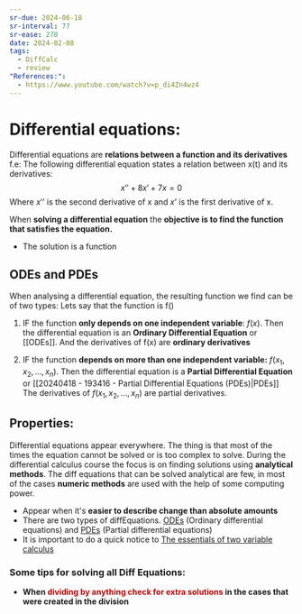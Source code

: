 ```yaml
---
sr-due: 2024-06-18
sr-interval: 77
sr-ease: 270
date: 2024-02-08
tags:
  - DiffCalc
  - review
"References:":
  - https://www.youtube.com/watch?v=p_di4Zn4wz4
---
```

# Differential equations:

Differential equations are **relations between a function and its derivatives**
f.e: 
	The following differential equation states a relation between x(t) and its derivatives:
	$$
	x'' + 8x' + 7x = 0
	$$
	Where $x’’$ is the second derivative of x and $x’$ is the first derivative of x. 

When **solving a differential equation** the **objective is to find the function that satisfies the equation.** 
+ The solution is a function
## ODEs and PDEs
When analysing a differential equation, the resulting function we find can be of two types: 
Lets say that the function is f()
1. IF the function **only depends on one independent variable**: $f(x)$. Then the differential equation is an **Ordinary Differential Equation** or [[ODEs]].
   And the derivatives of f(x) are **ordinary derivatives**
   
2. IF the function **depends on more than one independent variable:** $f(x_1,x_2,...,x_n)$. 
   Then the differential equation is a **Partial Differential Equation** or [[20240418 - 193416 - Partial Differential Equations (PDEs)|PDEs]]
   The derivatives of $f(x_1,x_2,…,x_n)$ are partial derivatives. 
   
## Properties:

Differential equations appear everywhere. The thing is that most of the times the equation cannot be solved or is too complex to solve. During the differential calculus course the focus is on finding solutions using **analytical methods**. 
The diff equations that can be solved analytical are few, in most of the cases **numeric methods** are used with the help of some computing power.

+ Appear when it's **easier to describe change than absolute amounts**
+ There are two types of diffEquations. [ODEs](ODEs.md) (Ordinary differential equations) and [PDEs](PDEs) (Partial differential equations)
+ It is important to do a quick notice to [The essentials of two variable calculus](The%20essentials%20of%20two%20variable%20calculus.md)

### Some tips for solving all Diff Equations: 
+ **When <font color="#c00000">dividing by anything check for extra solutions</font> in the cases that were created in the division**
